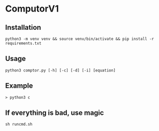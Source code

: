 # ComputorV1

Installation
---
```shell script
python3 -m venv venv && source venv/bin/activate && pip install -r requirements.txt
```

Usage
---
```
python3 comptor.py [-h] [-c] [-d] [-i] [equation]
```

Example
---
```
> python3 c
```

If everything is bad, use magic
---
```shell script
sh runcmd.sh
```